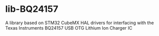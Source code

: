 # lib-BQ24157
A library based on STM32 CubeMX HAL drivers for interfacing with the Texas Instruments BQ24157 USB OTG Lithium Ion Charger IC
